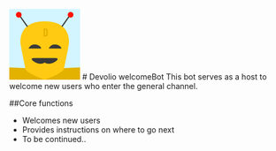 
<img src = "https://raw.githubusercontent.com/DevolioDevChat/devolio-slackbot/master/assets/img/bot_logo.png" alt="Image of the bot" height="128px" width="128px"/>
# Devolio welcomeBot
This bot serves as a host to welcome new users who enter the general channel.

##Core functions
- Welcomes new users
- Provides instructions on where to go next
- To be continued..